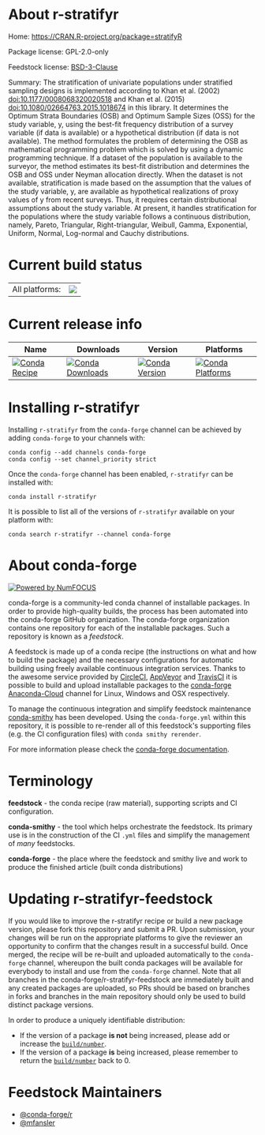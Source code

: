 About r-stratifyr
=================

Home: https://CRAN.R-project.org/package=stratifyR

Package license: GPL-2.0-only

Feedstock license: [BSD-3-Clause](https://github.com/conda-forge/r-stratifyr-feedstock/blob/master/LICENSE.txt)

Summary: The stratification of univariate populations under stratified sampling designs is implemented according to Khan et al. (2002) <doi:10.1177/0008068320020518> and Khan et al. (2015) <doi:10.1080/02664763.2015.1018674> in this library. It determines the Optimum Strata Boundaries (OSB) and Optimum Sample Sizes (OSS) for the study variable, y, using the best-fit frequency distribution of a survey variable (if data is available) or a hypothetical distribution (if data is not available). The method formulates the problem of determining the OSB as mathematical programming problem which is solved by using a dynamic programming technique. If a dataset of the population is available to the surveyor, the method estimates its best-fit distribution and determines the OSB and OSS under Neyman allocation directly. When the dataset is not available, stratification is made based on the assumption that the values of the study variable, y, are available as hypothetical realizations of proxy values of y from recent surveys. Thus, it requires certain distributional assumptions about the study variable. At present, it handles stratification for the populations where the study variable follows a continuous distribution, namely, Pareto, Triangular, Right-triangular, Weibull, Gamma, Exponential, Uniform, Normal, Log-normal and Cauchy distributions.

Current build status
====================


<table><tr><td>All platforms:</td>
    <td>
      <a href="https://dev.azure.com/conda-forge/feedstock-builds/_build/latest?definitionId=14899&branchName=master">
        <img src="https://dev.azure.com/conda-forge/feedstock-builds/_apis/build/status/r-stratifyr-feedstock?branchName=master">
      </a>
    </td>
  </tr>
</table>

Current release info
====================

| Name | Downloads | Version | Platforms |
| --- | --- | --- | --- |
| [![Conda Recipe](https://img.shields.io/badge/recipe-r--stratifyr-green.svg)](https://anaconda.org/conda-forge/r-stratifyr) | [![Conda Downloads](https://img.shields.io/conda/dn/conda-forge/r-stratifyr.svg)](https://anaconda.org/conda-forge/r-stratifyr) | [![Conda Version](https://img.shields.io/conda/vn/conda-forge/r-stratifyr.svg)](https://anaconda.org/conda-forge/r-stratifyr) | [![Conda Platforms](https://img.shields.io/conda/pn/conda-forge/r-stratifyr.svg)](https://anaconda.org/conda-forge/r-stratifyr) |

Installing r-stratifyr
======================

Installing `r-stratifyr` from the `conda-forge` channel can be achieved by adding `conda-forge` to your channels with:

```
conda config --add channels conda-forge
conda config --set channel_priority strict
```

Once the `conda-forge` channel has been enabled, `r-stratifyr` can be installed with:

```
conda install r-stratifyr
```

It is possible to list all of the versions of `r-stratifyr` available on your platform with:

```
conda search r-stratifyr --channel conda-forge
```


About conda-forge
=================

[![Powered by
NumFOCUS](https://img.shields.io/badge/powered%20by-NumFOCUS-orange.svg?style=flat&colorA=E1523D&colorB=007D8A)](https://numfocus.org)

conda-forge is a community-led conda channel of installable packages.
In order to provide high-quality builds, the process has been automated into the
conda-forge GitHub organization. The conda-forge organization contains one repository
for each of the installable packages. Such a repository is known as a *feedstock*.

A feedstock is made up of a conda recipe (the instructions on what and how to build
the package) and the necessary configurations for automatic building using freely
available continuous integration services. Thanks to the awesome service provided by
[CircleCI](https://circleci.com/), [AppVeyor](https://www.appveyor.com/)
and [TravisCI](https://travis-ci.com/) it is possible to build and upload installable
packages to the [conda-forge](https://anaconda.org/conda-forge)
[Anaconda-Cloud](https://anaconda.org/) channel for Linux, Windows and OSX respectively.

To manage the continuous integration and simplify feedstock maintenance
[conda-smithy](https://github.com/conda-forge/conda-smithy) has been developed.
Using the ``conda-forge.yml`` within this repository, it is possible to re-render all of
this feedstock's supporting files (e.g. the CI configuration files) with ``conda smithy rerender``.

For more information please check the [conda-forge documentation](https://conda-forge.org/docs/).

Terminology
===========

**feedstock** - the conda recipe (raw material), supporting scripts and CI configuration.

**conda-smithy** - the tool which helps orchestrate the feedstock.
                   Its primary use is in the construction of the CI ``.yml`` files
                   and simplify the management of *many* feedstocks.

**conda-forge** - the place where the feedstock and smithy live and work to
                  produce the finished article (built conda distributions)


Updating r-stratifyr-feedstock
==============================

If you would like to improve the r-stratifyr recipe or build a new
package version, please fork this repository and submit a PR. Upon submission,
your changes will be run on the appropriate platforms to give the reviewer an
opportunity to confirm that the changes result in a successful build. Once
merged, the recipe will be re-built and uploaded automatically to the
`conda-forge` channel, whereupon the built conda packages will be available for
everybody to install and use from the `conda-forge` channel.
Note that all branches in the conda-forge/r-stratifyr-feedstock are
immediately built and any created packages are uploaded, so PRs should be based
on branches in forks and branches in the main repository should only be used to
build distinct package versions.

In order to produce a uniquely identifiable distribution:
 * If the version of a package **is not** being increased, please add or increase
   the [``build/number``](https://docs.conda.io/projects/conda-build/en/latest/resources/define-metadata.html#build-number-and-string).
 * If the version of a package **is** being increased, please remember to return
   the [``build/number``](https://docs.conda.io/projects/conda-build/en/latest/resources/define-metadata.html#build-number-and-string)
   back to 0.

Feedstock Maintainers
=====================

* [@conda-forge/r](https://github.com/conda-forge/r/)
* [@mfansler](https://github.com/mfansler/)

